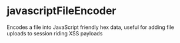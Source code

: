 # javascriptFileEncoder
Encodes a file into JavaScript friendly hex data, useful for adding file uploads to session riding XSS payloads
